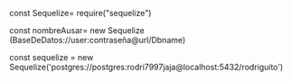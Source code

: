 const Sequelize= require("sequelize")

const nombreAusar= new Sequelize (BaseDeDatos://user:contraseña@url/Dbname)

const sequelize = new Sequelize('postgres://postgres:rodri7997jaja@localhost:5432/rodriguito') 

